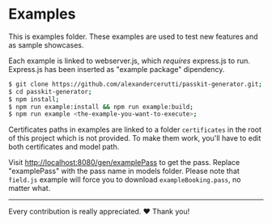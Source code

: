 # Examples

This is examples folder. These examples are used to test new features and as sample showcases.

Each example is linked to webserver.js, which _requires_ express.js to run.
Express.js has been inserted as "example package" dipendency.

```sh
$ git clone https://github.com/alexandercerutti/passkit-generator.git;
$ cd passkit-generator;
$ npm install;
$ npm run example:install && npm run example:build;
$ npm run example <the-example-you-want-to-execute>;
```

Certificates paths in examples are linked to a folder `certificates` in the root of this project which is not provided.
To make them work, you'll have to edit both certificates and model path.

Visit [http://localhost:8080/gen/examplePass](http://localhost:8080/gen/examplePass) to get the pass. Replace "examplePass" with the pass name in models folder.
Please note that `field.js` example will force you to download `exampleBooking.pass`, no matter what.

---

Every contribution is really appreciated. ❤️ Thank you!
